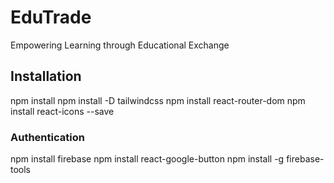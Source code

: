 # EduTrade
 Empowering Learning through Educational Exchange

## Installation
npm install
npm install -D tailwindcss
npm install react-router-dom
npm install react-icons --save

### Authentication
npm install firebase
npm install react-google-button
npm install -g firebase-tools